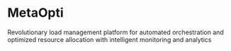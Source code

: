 # MetaOpti
Revolutionary load management platform for automated orchestration and optimized resource allocation with intelligent monitoring and analytics
